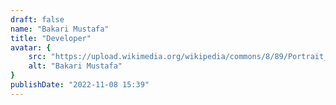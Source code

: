 ```yaml
---
draft: false
name: "Bakari Mustafa"
title: "Developer"
avatar: {
    src: "https://upload.wikimedia.org/wikipedia/commons/8/89/Portrait_Placeholder.png",
    alt: "Bakari Mustafa"
}
publishDate: "2022-11-08 15:39"
---
```

